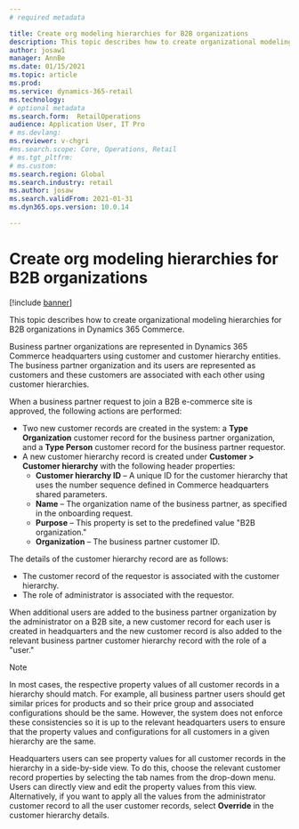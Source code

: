 ```yaml
---
# required metadata

title: Create org modeling hierarchies for B2B organizations
description: This topic describes how to create organizational modeling hierarchies for B2B organizations.
author: josaw1
manager: AnnBe
ms.date: 01/15/2021
ms.topic: article
ms.prod: 
ms.service: dynamics-365-retail
ms.technology: 
# optional metadata
ms.search.form:  RetailOperations
audience: Application User, IT Pro
# ms.devlang: 
ms.reviewer: v-chgri
#ms.search.scope: Core, Operations, Retail
# ms.tgt_pltfrm: 
# ms.custom: 
ms.search.region: Global
ms.search.industry: retail
ms.author: josaw
ms.search.validFrom: 2021-01-31
ms.dyn365.ops.version: 10.0.14

---
```


# Create org modeling hierarchies for B2B organizations

[!include [banner](../../includes/banner.md)]

This topic describes how to create organizational modeling hierarchies for B2B organizations in Dynamics 365 Commerce.

Business partner organizations are represented in Dynamics 365 Commerce headquarters using customer and customer hierarchy entities. The business partner organization and its users are represented as customers and these customers are associated with each other using customer hierarchies.

When a business partner request to join a B2B e-commerce site is approved, the following actions are performed:

- Two new customer records are created in the system: a **Type Organization** customer record for the business partner organization, and a **Type Person** customer record for the business partner requestor.
- A new customer hierarchy record is created under **Customer \> Customer hierarchy** with the following header properties:
    - **Customer hierarchy ID** – A unique ID for the customer hierarchy that uses the number sequence defined in Commerce headquarters shared parameters.
    - **Name** – The organization name of the business partner, as specified in the onboarding request.
    - **Purpose** – This property is set to the predefined value "B2B organization."
    - **Organization** – The business partner customer ID.

The details of the customer hierarchy record are as follows:
- The customer record of the requestor is associated with the customer hierarchy.
- The role of administrator is associated with the requestor.

When additional users are added to the business partner organization by the administrator on a B2B site, a new customer record for each user is created in headquarters and the new customer record is also added to the relevant business partner customer hierarchy record with the role of a "user."

> [!NOTE]
> In most cases, the respective property values of all customer records in a hierarchy should match. For example, all business partner users should get similar prices for products and so their price group and associated configurations should be the same. However, the system does not enforce these consistencies so it is up to the relevant headquarters users to ensure that the property values and configurations for all customers in a given hierarchy are the same.

Headquarters users can see property values for all customer records in the hierarchy in a side-by-side view. To do this, choose the relevant customer record properties by selecting the tab names from the drop-down menu. Users can directly view and edit the property values from this view. Alternatively, if you want to apply all the values from the administrator customer record to all the user customer records, select **Override** in the customer hierarchy details.

